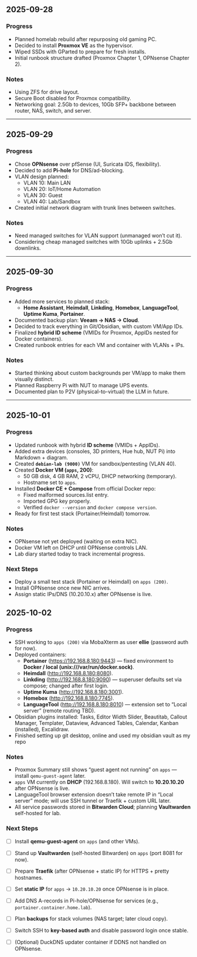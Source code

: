 ## 2025-09-28
### Progress
- Planned homelab rebuild after repurposing old gaming PC.
- Decided to install **Proxmox VE** as the hypervisor.
- Wiped SSDs with GParted to prepare for fresh installs.
- Initial runbook structure drafted (Proxmox Chapter 1, OPNsense Chapter 2).

### Notes
- Using ZFS for drive layout.
- Secure Boot disabled for Proxmox compatibility.
- Networking goal: 2.5Gb to devices, 10Gb SFP+ backbone between router, NAS, switch, and server.

---

## 2025-09-29
### Progress
- Chose **OPNsense** over pfSense (UI, Suricata IDS, flexibility).
- Decided to add **Pi-hole** for DNS/ad-blocking.
- VLAN design planned:
  - VLAN 10: Main LAN
  - VLAN 20: IoT/Home Automation
  - VLAN 30: Guest
  - VLAN 40: Lab/Sandbox
- Created initial network diagram with trunk lines between switches.

### Notes
- Need managed switches for VLAN support (unmanaged won’t cut it).
- Considering cheap managed switches with 10Gb uplinks + 2.5Gb downlinks.

---

## 2025-09-30
### Progress
- Added more services to planned stack:
  - **Home Assistant**, **Heimdall**, **Linkding**, **Homebox**, **LanguageTool**, **Uptime Kuma**, **Portainer**.
- Documented backup plan: **Veeam → NAS → Cloud**.
- Decided to track everything in Git/Obsidian, with custom VM/App IDs.
- Finalized **hybrid ID scheme** (VMIDs for Proxmox, AppIDs nested for Docker containers).
- Created runbook entries for each VM and container with VLANs + IPs.

### Notes
- Started thinking about custom backgrounds per VM/app to make them visually distinct.
- Planned Raspberry Pi with NUT to manage UPS events.
- Documented plan to P2V (physical-to-virtual) the LLM in future.

---

## 2025-10-01
### Progress
- Updated runbook with hybrid **ID scheme** (VMIDs + AppIDs).
- Added extra devices (consoles, 3D printers, Hue hub, NUT Pi) into Markdown + diagram.
- Created **`debian-lab (9000)`** VM for sandbox/pentesting (VLAN 40).
- Created **Docker VM (`apps`, 200)**:
  - 50 GB disk, 4 GB RAM, 2 vCPU, DHCP networking (temporary).
  - Hostname set to `apps`.
- Installed **Docker CE + Compose** from official Docker repo:
  - Fixed malformed sources.list entry.
  - Imported GPG key properly.
  - Verified `docker --version` and `docker compose version`.
- Ready for first test stack (Portainer/Heimdall) tomorrow.

### Notes
- OPNsense not yet deployed (waiting on extra NIC).
- Docker VM left on DHCP until OPNsense controls LAN.
- Lab diary started today to track incremental progress.

### Next Steps
- Deploy a small test stack (Portainer or Heimdall) on `apps (200)`.
- Install OPNsense once new NIC arrives.
- Assign static IPs/DNS (10.20.10.x) after OPNsense is live.

## 2025-10-02
### Progress
- SSH working to `apps (200)` via MobaXterm as user **ellie** (password auth for now).
- Deployed containers:
  - **Portainer** (https://192.168.8.180:9443) — fixed environment to **Docker / local (unix:///var/run/docker.sock)**.
  - **Heimdall** (http://192.168.8.180:8080).
  - **Linkding** (http://192.168.8.180:9090) — superuser defaults set via compose; changed after first login.
  - **Uptime Kuma** (http://192.168.8.180:3001).
  - **Homebox** (http://192.168.8.180:7745).
  - **LanguageTool** (http://192.168.8.180:8010) — extension set to “Local server” (remote routing TBD).
- Obsidian plugins installed: Tasks, Editor Width Slider, Beautitab, Callout Manager, Templater, Dataview, Advanced Tables, Calendar, Kanban (installed), Excalidraw.
- Finished setting up git desktop, online and used my obsidian vault as my repo

### Notes
- Proxmox Summary still shows “guest agent not running” on `apps` — install `qemu-guest-agent` later.
- `apps` VM currently on **DHCP** (192.168.8.180). Will switch to **10.20.10.20** after OPNsense is live.
- LanguageTool browser extension doesn’t take remote IP in “Local server” mode; will use SSH tunnel or Traefik + custom URL later.
- All service passwords stored in **Bitwarden Cloud**; planning **Vaultwarden** self-hosted for lab.

### Next Steps
- [ ] Install **qemu-guest-agent** on `apps` (and other VMs).
- [ ] Stand up **Vaultwarden** (self-hosted Bitwarden) on `apps` (port 8081 for now).
- [ ] Prepare **Traefik** (after OPNsense + static IP) for HTTPS + pretty hostnames.
- [ ] Set **static IP** for `apps` → `10.20.10.20` once OPNsense is in place.
- [ ] Add DNS A-records in Pi-hole/OPNsense for services (e.g., `portainer.container.home.lab`).
- [ ] Plan **backups** for stack volumes (NAS target; later cloud copy).
- [ ] Switch SSH to **key-based auth** and disable password login once stable.
- [ ] (Optional) DuckDNS updater container if DDNS not handled on OPNsense.


